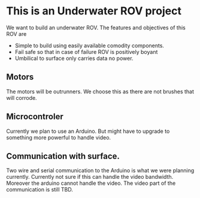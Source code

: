 # This is an Underwater ROV project

We want to build an underwater ROV. The features and objectives of this ROV are

- Simple to build using easily available comodity components.
- Fail safe so that in case of failure ROV is positively boyant
- Umbilical to surface only carries data no power.


## Motors

The motors will be outrunners. We choose this as there are not brushes that will corrode.

## Microcontroler

Currently we plan to use an Arduino. But might have to upgrade to something more powerful to handle video.

## Communication with surface.

Two wire and serial communication to the Arduino is what we were planning currently. Currently not sure if this can handle the video bandwidth. Moreover the arduino cannot handle the video. The video part of the communication is still TBD.

